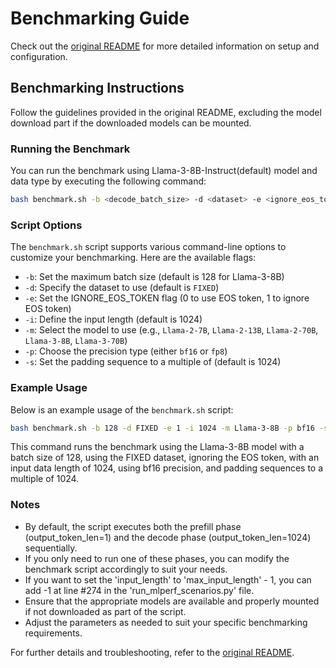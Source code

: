 # Benchmarking Guide

Check out the [original README](./README_org.md) for more detailed information on setup and configuration.

## Benchmarking Instructions

Follow the guidelines provided in the original README, excluding the model download part if the downloaded models can be mounted.

### Running the Benchmark

You can run the benchmark using Llama-3-8B-Instruct(default) model and data type by executing the following command:

```bash
bash benchmark.sh -b <decode_batch_size> -d <dataset> -e <ignore_eos_token> -i <input_data_length> -m <model> -p <precision> -s <pad_sequence_length>
```

### Script Options

The `benchmark.sh` script supports various command-line options to customize your benchmarking. Here are the available flags:

- `-b`: Set the maximum batch size (default is 128 for Llama-3-8B)
- `-d`: Specify the dataset to use (default is `FIXED`)
- `-e`: Set the IGNORE_EOS_TOKEN flag (0 to use EOS token, 1 to ignore EOS token)
- `-i`: Define the input length (default is 1024)
- `-m`: Select the model to use (e.g., `Llama-2-7B`, `Llama-2-13B`, `Llama-2-70B`, `Llama-3-8B`, `Llama-3-70B`)
- `-p`: Choose the precision type (either `bf16` or `fp8`)
- `-s`: Set the padding sequence to a multiple of (default is 1024)

### Example Usage

Below is an example usage of the `benchmark.sh` script:

```bash
bash benchmark.sh -b 128 -d FIXED -e 1 -i 1024 -m Llama-3-8B -p bf16 -s 1024
```

This command runs the benchmark using the Llama-3-8B model with a batch size of 128, using the FIXED dataset, ignoring the EOS token, with an input data length of 1024, using bf16 precision, and padding sequences to a multiple of 1024.


### Notes

- By default, the script executes both the prefill phase (output_token_len=1) and the decode phase (output_token_len=1024) sequentially. 
- If you only need to run one of these phases, you can modify the benchmark script accordingly to suit your needs.
- If you want to set the 'input_length' to 'max_input_length' - 1, you can add -1 at line #274 in the 'run_mlperf_scenarios.py' file.
- Ensure that the appropriate models are available and properly mounted if not downloaded as part of the script.
- Adjust the parameters as needed to suit your specific benchmarking requirements.

For further details and troubleshooting, refer to the [original README](./README_org.md).